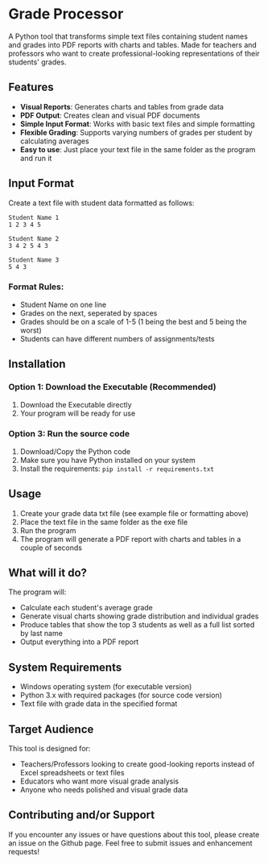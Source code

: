 # Grade Processor

A Python tool that transforms simple text files containing student names and grades into PDF reports with charts and tables. Made for teachers and professors who want to create professional-looking representations of their students' grades.

## Features
- **Visual Reports**: Generates charts and tables from grade data
- **PDF Output**: Creates clean and visual PDF documents
- **Simple Input Format**: Works with basic text files and simple formatting
- **Flexible Grading**: Supports varying numbers of grades per student by calculating averages
- **Easy to use**: Just place your text file in the same folder as the program and run it

## Input Format
Create a text file with student data formatted as follows:
```
Student Name 1
1 2 3 4 5

Student Name 2
3 4 2 5 4 3

Student Name 3
5 4 3
```

### Format Rules:
- Student Name on one line
- Grades on the next, seperated by spaces
- Grades should be on a scale of 1-5 (1 being the best and 5 being the worst)
- Students can have different numbers of assignments/tests

## Installation

### Option 1: Download the Executable (Recommended)
1. Download the Executable directly
2. Your program will be ready for use

### Option 3: Run the source code
1. Download/Copy the Python code
2. Make sure you have Python installed on your system
3. Install the requirements:
`pip install -r requirements.txt`

## Usage
1. Create your grade data txt file (see example file or formatting above)
2. Place the text file in the same folder as the exe file
3. Run the program
4. The program will generate a PDF report with charts and tables in a couple of seconds

## What will it do?
The program will:
- Calculate each student's average grade
- Generate visual charts showing grade distribution and individual grades
- Produce tables that show the top 3 students as well as a full list sorted by last name
- Output everything into a PDF report

## System Requirements
- Windows operating system (for executable version)
- Python 3.x with required packages (for source code version)
- Text file with grade data in the specified format

## Target Audience
This tool is designed for:
- Teachers/Professors looking to create good-looking reports instead of Excel spreadsheets or text files
- Educators who want more visual grade analysis
- Anyone who needs polished and visual grade data

## Contributing and/or Support
If you encounter any issues or have questions about this tool, please create an issue on the Github page.
Feel free to submit issues and enhancement requests!
